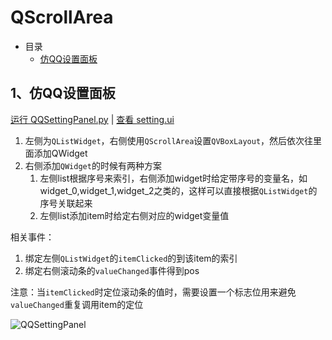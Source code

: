 # QScrollArea

- 目录
  - [仿QQ设置面板](#1仿QQ设置面板)

## 1、仿QQ设置面板

[运行 QQSettingPanel.py](QQSettingPanel.py) | [查看 setting.ui](Data/setting.ui)

1. 左侧为`QListWidget`，右侧使用`QScrollArea`设置`QVBoxLayout`，然后依次往里面添加QWidget
2. 右侧添加`QWidget`的时候有两种方案
    1. 左侧list根据序号来索引，右侧添加widget时给定带序号的变量名，如widget_0,widget_1,widget_2之类的，这样可以直接根据`QListWidget`的序号关联起来
    2. 左侧list添加item时给定右侧对应的widget变量值

相关事件：

1. 绑定左侧`QListWidget`的`itemClicked`的到该item的索引
2. 绑定右侧滚动条的`valueChanged`事件得到pos

注意：当`itemClicked`时定位滚动条的值时，需要设置一个标志位用来避免`valueChanged`重复调用item的定位

![QQSettingPanel](ScreenShot/QQSettingPanel.gif)
